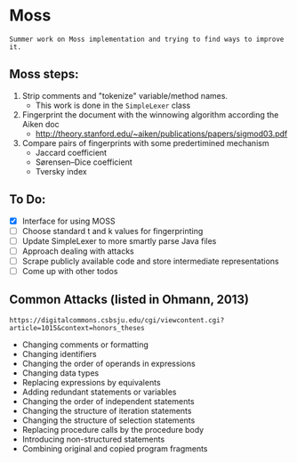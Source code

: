 # Moss
    Summer work on Moss implementation and trying to find ways to improve it.

## Moss steps:
1. Strip comments and "tokenize" variable/method names.
    - This work is done in the `SimpleLexer` class
2. Fingerprint the document with the winnowing algorithm according the Aiken doc
    - http://theory.stanford.edu/~aiken/publications/papers/sigmod03.pdf
3. Compare pairs of fingerprints with some predertimined mechanism
    - Jaccard coefficient
    - Sørensen–Dice coefficient
    - Tversky index

## To Do:
 - [x] Interface for using MOSS
 - [ ] Choose standard t and k values for fingerprinting
 - [ ] Update SimpleLexer to more smartly parse Java files
 - [ ] Approach dealing with attacks
 - [ ] Scrape publicly available code and store intermediate representations
 - [ ] Come up with other todos
 
## Common Attacks (listed in Ohmann, 2013)
    https://digitalcommons.csbsju.edu/cgi/viewcontent.cgi?article=1015&context=honors_theses
 - Changing comments or formatting
 - Changing identifiers
 - Changing the order of operands in expressions
 - Changing data types
 - Replacing expressions by equivalents
 - Adding redundant statements or variables
 - Changing the order of independent statements
 - Changing the structure of iteration statements
 - Changing the structure of selection statements
 - Replacing procedure calls by the procedure body
 - Introducing non-structured statements
 - Combining original and copied program fragments
